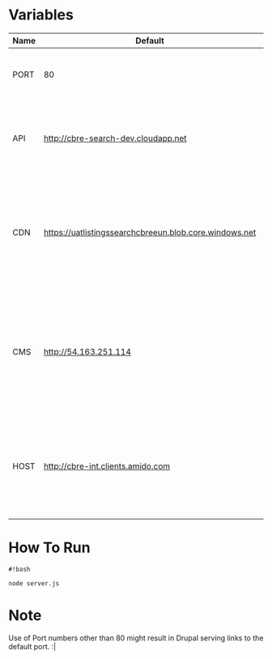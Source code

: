 # Variables

Name | Default | Meaning 
-----|---------|--------
PORT | 80 | The Port that the reverse proxy listens on 
API | http://cbre-search-dev.cloudapp.net | The scheme and hostname of the property API 
CDN | https://uatlistingssearchcbreeun.blob.core.windows.net | Scheme and hostname of the blob storage where images and other resources are stored 
CMS | http://54.163.251.114 | The scheme and IP (or hostname as long as it does't clash with the one you're using) of the drupal instance 
HOST | http://cbre-int.clients.amido.com | The hostname that the reverse proxy should forward to drupal for URL generation 


# How To Run

```
#!bash

node server.js

```


# Note

Use of Port numbers other than 80 might result in Drupal serving links to the default port. :|